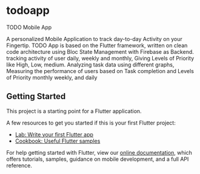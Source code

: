 # todoapp

  TODO Mobile App

A personalized Mobile Application to track day-to-day Activity on your Fingertip. TODO App is based on the Flutter framework, written on clean code architecture using  Bloc State Management with Firebase as Backend. tracking activity of user daily, weekly and monthly, Giving Levels of Priority like High, Low, medium. Analyzing task data using different graphs, Measuring the performance of users based on Task completion and Levels of Priority monthly weekly, and daily


## Getting Started

This project is a starting point for a Flutter application.

A few resources to get you started if this is your first Flutter project:

- [Lab: Write your first Flutter app](https://flutter.dev/docs/get-started/codelab)
- [Cookbook: Useful Flutter samples](https://flutter.dev/docs/cookbook)

For help getting started with Flutter, view our
[online documentation](https://flutter.dev/docs), which offers tutorials,
samples, guidance on mobile development, and a full API reference.
